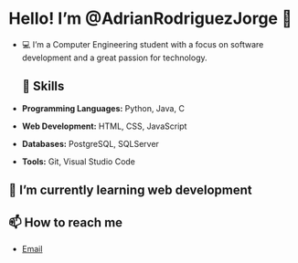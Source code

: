 # Hello! I’m @AdrianRodriguezJorge 👋  
- 💻 I’m a Computer Engineering student with a focus on software development and a great passion for technology.

  ## 🔧 Skills  
- **Programming Languages:** Python, Java, C  
- **Web Development:** HTML, CSS, JavaScript
- **Databases:** PostgreSQL, SQLServer
- **Tools:** Git, Visual Studio Code 

## 🌱 I’m currently learning web development

## 📫 How to reach me  
- [Email](adrianrodriguezjorge02@gmail.com)  
